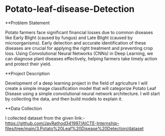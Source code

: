 # Potato-leaf-disease-Detection

**Problem Statement

Potato farmers face significant financial losses due to common diseases like Early Blight (caused by fungus) and Late Blight (caused by microorganisms). Early detection and accurate identification of these diseases are crucial for applying the right treatment and preventing crop loss. Using Convolutional Neural Networks (CNNs) in Deep Learning, we can diagnose plant diseases effectively, helping farmers take timely action and protect their yield.

**Project Description

Development of a deep learning project in the field of agriculture I will create a simple image classification model that will categorize Potato Leaf Disease using a simple convolutional neural network architecture. I will start by collecting the data, and then build models to explain it.

**Data Collection

I collected dataset from the given link:- https://github.com/JayRathod341997/AICTE-Internship-files/tree/main/3.Potato%20Leaf%20Disease%20Detection/dataset
